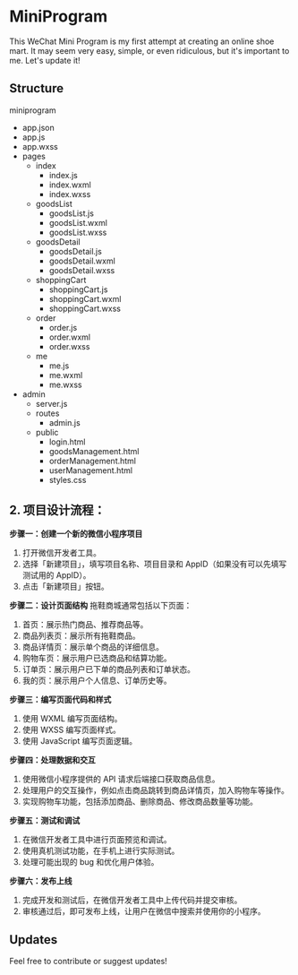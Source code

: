 # MiniProgram

This WeChat Mini Program is my first attempt at creating an online shoe mart. It may seem very easy, simple, or even ridiculous, but it's important to me. Let's update it!

## Structure

miniprogram
- app.json
- app.js
- app.wxss
- pages
  - index
    - index.js
    - index.wxml
    - index.wxss
  - goodsList
    - goodsList.js
    - goodsList.wxml
    - goodsList.wxss
  - goodsDetail
    - goodsDetail.js
    - goodsDetail.wxml
    - goodsDetail.wxss
  - shoppingCart
    - shoppingCart.js
    - shoppingCart.wxml
    - shoppingCart.wxss
  - order
    - order.js
    - order.wxml
    - order.wxss
  - me
    - me.js
    - me.wxml
    - me.wxss
- admin
  - server.js
  - routes
    - admin.js
  - public
    - login.html
    - goodsManagement.html
    - orderManagement.html
    - userManagement.html
    - styles.css




## 2. 项目设计流程：
**步骤一：创建一个新的微信小程序项目**
1. 打开微信开发者工具。
2. 选择「新建项目」，填写项目名称、项目目录和 AppID（如果没有可以先填写测试用的 AppID）。
3. 点击「新建项目」按钮。

   
**步骤二：设计页面结构**
拖鞋商城通常包括以下页面：

1. 首页：展示热门商品、推荐商品等。
2. 商品列表页：展示所有拖鞋商品。
3. 商品详情页：展示单个商品的详细信息。
4. 购物车页：展示用户已选商品和结算功能。
5. 订单页：展示用户已下单的商品列表和订单状态。
6. 我的页：展示用户个人信息、订单历史等。


**步骤三：编写页面代码和样式**

1. 使用 WXML 编写页面结构。
2. 使用 WXSS 编写页面样式。
3. 使用 JavaScript 编写页面逻辑。


   
**步骤四：处理数据和交互**
1. 使用微信小程序提供的 API 请求后端接口获取商品信息。
2. 处理用户的交互操作，例如点击商品跳转到商品详情页，加入购物车等操作。
3. 实现购物车功能，包括添加商品、删除商品、修改商品数量等功能。


**步骤五：测试和调试**
1. 在微信开发者工具中进行页面预览和调试。
2. 使用真机测试功能，在手机上进行实际测试。
3. 处理可能出现的 bug 和优化用户体验。


**步骤六：发布上线**
1. 完成开发和测试后，在微信开发者工具中上传代码并提交审核。
2. 审核通过后，即可发布上线，让用户在微信中搜索并使用你的小程序。


## Updates

Feel free to contribute or suggest updates!
